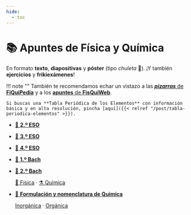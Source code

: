 ```yaml
---
hide:
  - toc
---
```


# 📚 Apuntes de Física y Química

En formato **texto**, **diapositivas** y **póster** (tipo _chuleta_ 🥩). ¡Y también **ejercicios** y **frikiexámenes**!

!!! note ""
    También te recomendamos echar un vistazo a las [***pizarras*** de **FiQuiPedia**](http://www.fiquipedia.es/home/recursos/docencia-contenidos-fisica-y-quimica-por-nivel/pizarras-fisica-y-quimica-por-nivel) y a los [**apuntes** de **FisQuiWeb**](https://fisquiweb.es/Apuntes/apuntes.htm).

    Si buscas una **Tabla Periódica de los Elementos** con información básica y en alta resolución, pincha [aquí]({{< relref "/post/tabla-periodica-elementos" >}}).

<div class="grid cards" markdown>

-   [📗 **2.º ESO**](2eso)
-   [📘 **3.º ESO**](3eso)
-   [📙 **4.º ESO**](4eso)
-   [📕 **1.º Bach**](1bach)
-   [📓 **2.º Bach**](2bach)

    [🧲 Física](2bach/fisica) · [⚗️ Química](2bach/quimica)

-   [📔 **Formulación y nomenclatura de Química**](formulacion-nomenclatura-quimica)

    [Inorgánica](formulacion-nomenclatura-quimica/inorganica) · [Orgánica](formulacion-nomenclatura-quimica/organica)

</div>
